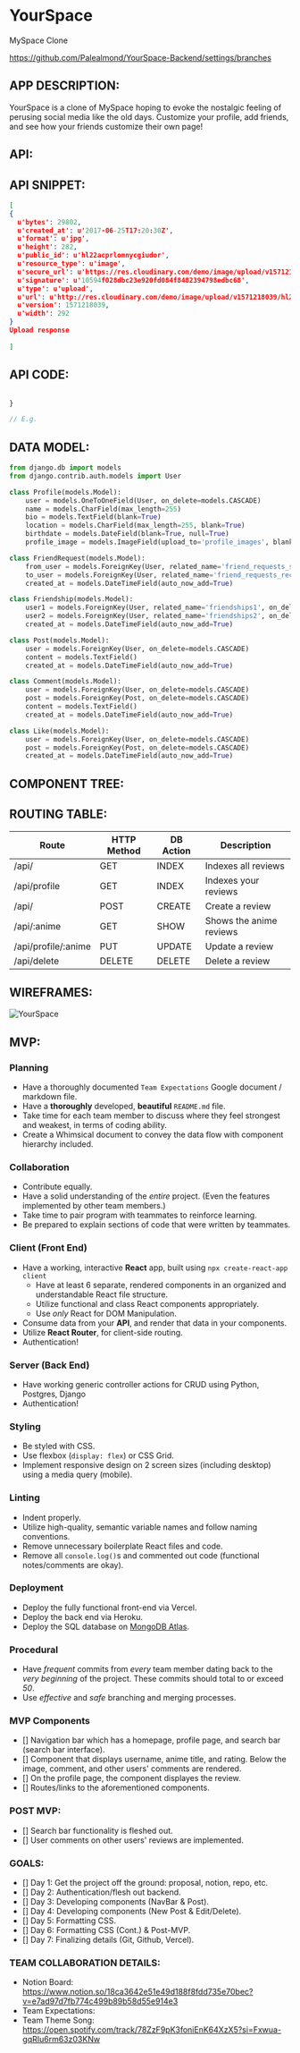 # YourSpace
MySpace Clone

https://github.com/Palealmond/YourSpace-Backend/settings/branches


## APP DESCRIPTION:

YourSpace is a clone of MySpace hoping to evoke the nostalgic feeling of perusing social media like the old days. Customize your profile, add friends, and see how your friends customize their own page!


## API:


## API SNIPPET:



``` json 
[
{
  u'bytes': 29802,
  u'created_at': u'2017-06-25T17:20:30Z',
  u'format': u'jpg',
  u'height': 282,
  u'public_id': u'hl22acprlomnycgiudor',
  u'resource_type': u'image',
  u'secure_url': u'https://res.cloudinary.com/demo/image/upload/v1571218039/hl22acprlomnycgiudor.jpg',
  u'signature': u'10594f028dbc23e920fd084f8482394798edbc68',
  u'type': u'upload',
  u'url': u'http://res.cloudinary.com/demo/image/upload/v1571218039/hl22acprlomnycgiudor.jpg',
  u'version': 1571218039,
  u'width': 292
}
Upload response
  
]
```

## API CODE: 

``` js

}

// E.g.


```

## DATA MODEL:
```python
from django.db import models
from django.contrib.auth.models import User

class Profile(models.Model):
    user = models.OneToOneField(User, on_delete=models.CASCADE)
    name = models.CharField(max_length=255)
    bio = models.TextField(blank=True)
    location = models.CharField(max_length=255, blank=True)
    birthdate = models.DateField(blank=True, null=True)
    profile_image = models.ImageField(upload_to='profile_images', blank=True)

class FriendRequest(models.Model):
    from_user = models.ForeignKey(User, related_name='friend_requests_sent', on_delete=models.CASCADE)
    to_user = models.ForeignKey(User, related_name='friend_requests_received', on_delete=models.CASCADE)
    created_at = models.DateTimeField(auto_now_add=True)

class Friendship(models.Model):
    user1 = models.ForeignKey(User, related_name='friendships1', on_delete=models.CASCADE)
    user2 = models.ForeignKey(User, related_name='friendships2', on_delete=models.CASCADE)
    created_at = models.DateTimeField(auto_now_add=True)

class Post(models.Model):
    user = models.ForeignKey(User, on_delete=models.CASCADE)
    content = models.TextField()
    created_at = models.DateTimeField(auto_now_add=True)

class Comment(models.Model):
    user = models.ForeignKey(User, on_delete=models.CASCADE)
    post = models.ForeignKey(Post, on_delete=models.CASCADE)
    content = models.TextField()
    created_at = models.DateTimeField(auto_now_add=True)

class Like(models.Model):
    user = models.ForeignKey(User, on_delete=models.CASCADE)
    post = models.ForeignKey(Post, on_delete=models.CASCADE)
    created_at = models.DateTimeField(auto_now_add=True)
```

## COMPONENT TREE:




## ROUTING TABLE:

| Route                | HTTP Method | DB Action | Description             |
| -----------          | ----------- | --------- | ----------------------- |
| /api/                | GET         | INDEX     | Indexes all reviews     |
| /api/profile         | GET         | INDEX     | Indexes your reviews    |
| /api/                | POST        | CREATE    | Create a review         |
| /api/:anime          | GET         | SHOW      | Shows the anime reviews |
| /api/profile/:anime  | PUT         | UPDATE    | Update a review         |
| /api/delete          | DELETE      | DELETE    | Delete a review         |


## WIREFRAMES: 

![YourSpace](https://user-images.githubusercontent.com/114016876/229154675-b50bb164-f737-4bee-845a-a1ee19927c83.png)



## MVP:
### Planning <!-- omit in toc -->

- Have a thoroughly documented `Team Expectations` Google document / markdown file.
- Have a **thoroughly** developed, **beautiful** `README.md` file.
- Take time for each team member to discuss where they feel strongest and weakest, in terms of coding ability.
- Create a Whimsical document to convey the data flow with component hierarchy included.

### Collaboration <!-- omit in toc -->

- Contribute equally.
- Have a solid understanding of the _entire_ project. (Even the features implemented by other team members.)
- Take time to pair program with teammates to reinforce learning.
- Be prepared to explain sections of code that were written by teammates.

### Client (Front End) <!-- omit in toc -->

- Have a working, interactive **React** app, built using `npx create-react-app client`
  - Have at least 6 separate, rendered components in an organized and understandable React file structure.
  - Utilize functional and class React components appropriately.
  - Use _only_ React for DOM Manipulation.
- Consume data from your **API**, and render that data in your components.
- Utilize **React Router**, for client-side routing.
- Authentication!

### Server (Back End) <!-- omit in toc -->

- Have working generic controller actions for CRUD using Python, Postgres, Django
- Authentication!

### Styling <!-- omit in toc -->

- Be styled with CSS.
- Use flexbox (`display: flex`) or CSS Grid.
- Implement responsive design on 2 screen sizes (including desktop) using a media query (mobile).

### Linting <!-- omit in toc -->

- Indent properly.
- Utilize high-quality, semantic variable names and follow naming conventions.
- Remove unnecessary boilerplate React files and code.
- Remove all `console.log()`s and commented out code (functional notes/comments are okay).

### Deployment <!-- omit in toc -->

- Deploy the fully functional front-end via Vercel.
- Deploy the back end via Heroku.
- Deploy the SQL database on [MongoDB Atlas](https://www.mongodb.com/cloud/atlas).

### Procedural <!-- omit in toc -->

- Have _frequent_ commits from _every_ team member dating back to the _very beginning_ of the project. These commits should total to or exceed _50_.
- Use _effective_ and _safe_ branching and merging processes.

### MVP Components

- [] Navigation bar which has a homepage, profile page, and search bar (search bar interface).
- [] Component that displays username, anime title, and rating. Below the image, comment, and other users' comments are rendered. 
- [] On the profile page, the component displayes the review.
- [] Routes/links to the aforementioned components.

### POST MVP: 
- [] Search bar functionality is fleshed out.
- [] User comments on other users' reviews are implemented.

### GOALS:

- [] Day 1: Get the project off the ground: proposal, notion, repo, etc.
- [] Day 2: Authentication/flesh out backend.
- [] Day 3: Developing components (NavBar & Post).
- [] Day 4: Developing components (New Post & Edit/Delete).
- [] Day 5: Formatting CSS.
- [] Day 6: Formatting CSS (Cont.) & Post-MVP.
- [] Day 7: Finalizing details (Git, Github, Vercel).

### TEAM COLLABORATION DETAILS:

* Notion Board: https://www.notion.so/18ca3642e51e49d188f8fdd735e70bec?v=e7ad97d7fb774c499b89b58d55e914e3
* Team Expectations:
* Team Theme Song: https://open.spotify.com/track/78ZzF9pK3foniEnK64XzX5?si=Fxwua-gqRIu6rm63z03KNw
